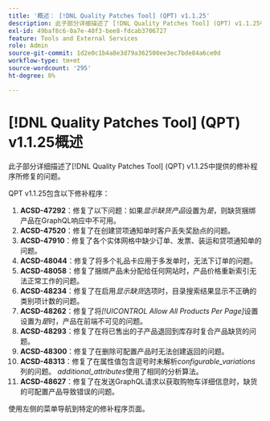 ```yaml
---
title: '概述： [!DNL Quality Patches Tool] (QPT) v1.1.25'
description: 此子部分详细描述了 [!DNL Quality Patches Tool] (QPT) v1.1.25中提供的修补程序所修复的问题。
exl-id: 49baf8c6-0a7e-40f3-bee8-fdcab3706727
feature: Tools and External Services
role: Admin
source-git-commit: 1d2e0c1b4a8e3d79a362500ee3ec7bde84a6ce0d
workflow-type: tm+mt
source-wordcount: '295'
ht-degree: 0%

---
```


# [!DNL Quality Patches Tool] (QPT) v1.1.25概述

此子部分详细描述了[!DNL Quality Patches Tool] (QPT) v1.1.25中提供的修补程序所修复的问题。

QPT v1.1.25包含以下修补程序：

1. **ACSD-47292**：修复了以下问题：如果&#x200B;*显示缺货产品*&#x200B;设置为&#x200B;*是*，则缺货捆绑产品在GraphQL响应中不可用。
1. **ACSD-47520**：修复了在创建贷项通知单时客户丢失奖励点的问题。
1. **ACSD-47910**：修复了各个实体网格中缺少订单、发票、装运和贷项通知单的问题。
1. **ACSD-48044**：修复了将多个礼品卡应用于多发单时，无法下订单的问题。
1. **ACSD-48058**：修复了捆绑产品未分配给任何网站时，产品价格重新索引无法正常工作的问题。
1. **ACSD-48234**：修复了在启用&#x200B;*显示缺货*&#x200B;选项时，目录搜索结果显示不正确的类别项计数的问题。
1. **ACSD-48262**：修复了将&#x200B;*[!UICONTROL Allow All Products Per Page]*&#x200B;设置设置为&#x200B;*是*&#x200B;时，产品在前端不可见的问题。
1. **ACSD-48293**：修复了在将已售出的子产品退回到库存时复合产品缺货的问题。
1. **ACSD-48300**：修复了在删除可配置产品时无法创建返回的问题。
1. **ACSD-48313**：修复了在属性值包含逗号时未解析&#x200B;*configurable_variations*&#x200B;列的问题。 *additional_attributes*&#x200B;使用了相同的分析算法。
1. **ACSD-48627**：修复了在发送GraphQL请求以获取购物车详细信息时，缺货的可配置产品导致错误的问题。

使用左侧的菜单导航到特定的修补程序页面。
